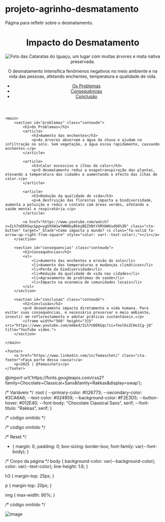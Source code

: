 # projeto-agrinho-desmatamento
Página para refletir sobre o desmatamento.
<!DOCTYPE html>
<html lang="pt-br">
<head>
    <meta charset="UTF-8">
    <meta name="viewport" content="width=device-width, initial-scale=1.0">
    <title>Impacto do Desmatamento</title>
    <link rel="stylesheet" href="style.css">
</head>
<body>
    <header>
        <h1>Impacto do Desmatamento</h1>
        <img src="cataratas-do-iguacu.jpg" alt="Foto das Cataratas do Iguaçu, um lugar com muitas árvores e mata nativa preservada.">
        <p>O desmatamento intensifica fenômenos negativos no meio ambiente e na vida das pessoas, afetando enchentes, temperatura e qualidade de vida.</p>
        <nav>
            <ul>
                <li><a href="#problemas">Os Problemas</a></li>
                <li><a href="#consequencias">Consequências</a></li>
                <li><a href="#conclusao">Conclusão</a></li>
            </ul>
        </nav>
    </header>

<!-- código omitido -->
<!-- código omitido -->

    <main>
        <section id="problemas" class="conteudo">
            <h2>Os Problemas</h2>
            <article>
                <h3>Aumento das enchentes</h3>
                <p>As árvores absorvem a água da chuva e ajudam na infiltração no solo. Sem vegetação, a água escoa rapidamente, causando enchentes.</p>
            </article>

            <article>
                <h3>Calor excessivo e ilhas de calor</h3>
                <p>O desmatamento reduz a evapotranspiração das plantas, elevando a temperatura das cidades e aumentando o efeito das ilhas de calor.</p>
            </article>

            <article>
                <h3>Redução da qualidade de vida</h3>
                <p>A destruição das florestas impacta a biodiversidade, aumenta a poluição e reduz o contato com áreas verdes, afetando a saúde mental e respiratória.</p>
            </article>

            <a href="https://www.youtube.com/watch?v=ILh7nDEKGqc&pp=ygUXSW1wYWN0byBkbyBEZXNtYXRhbWVudG8%3D" class="cta-button" target="_blank">Como impacta o mundo? <i class="fa-solid fa-arrow-up-right-from-square" style="color: var(--text-color);"></i></a>
        </section>

        <section id="consequencias" class="conteudo">
            <h2>Consequências</h2>
            <ul>
                <li>Aumento das enchentes e erosão do solo</li>
                <li>Aumento das temperaturas e mudanças climáticas</li>
                <li>Perda da biodiversidade</li>
                <li>Redução da qualidade de vida nas cidades</li>
                <li>Agravamento de problemas de saúde</li>
                <li>Impacto na economia de comunidades locais</li>
            </ul>
        </section>

        <section id="conclusao" class="conteudo">
            <h2>Conclusão</h2>
            <p>O desmatamento impacta diretamente a vida humana. Para evitar suas consequências, é necessário preservar o meio ambiente, investir em reflorestamento e adotar práticas sustentáveis.</p>
            <iframe width="560" height="315" src="https://www.youtube.com/embed/ILh7nDEKGqc?si=feol6sZCHo1Cg-jQ" title="YouTube video.">
        </section>

    </main>

    <footer>
        <a href="https://www.linkedin.com/in/femascheti" class="cta-footer">Faça parte dessa causa!</a>
        <p>2025 | @femascheti</p>
    </footer>
</body>
</html>
@import url('https://fonts.googleapis.com/css2?family=Chocolate+Classical+Sans&family=Rakkas&display=swap');

/* Variáveis */
:root {
    --primary-color: #026773;
    --secondary-color: #3CA6A6;
    --text-color: #024959;
    --background-color: #F2E3D5;
    --button-hover: #012E40;
    --font-body: "Chocolate Classical Sans", serif;
    --font-titulo: "Rakkas", serif;
}

/* código omitido */

/* código omitido */

/* Reset */
* {
    margin: 0;
    padding: 0;
    box-sizing: border-box;
    font-family: var(--font-body);
}

/* Corpo da página */
body {
    background-color: var(--background-color);
    color: var(--text-color);
    line-height: 1.6;
}

h3 {
    margin-top: 25px;
}

p {
    margin-top: 20px;
}

img {
    max-width: 90%;
}

/* código omitido */

















![image](https://github.com/user-attachments/assets/c9b7e802-a799-457d-98ee-a0118f94b95a)
